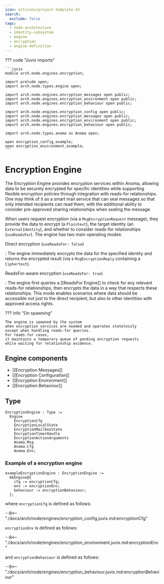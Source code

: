 ```yaml
---
icon: octicons/project-template-24
search:
  exclude: false
tags:
  - node-architecture
  - identity-subsystem
  - engine
  - encryption
  - engine-definition
---
```


??? code "Juvix imports"

    ```juvix
    module arch.node.engines.encryption;

    import prelude open;
    import arch.node.types.engine open;

    import arch.node.engines.encryption_messages open public;
    import arch.node.engines.encryption_environment open public;
    import arch.node.engines.encryption_behaviour open public;

    import arch.node.engines.encryption_config open public;
    import arch.node.engines.encryption_messages open public;
    import arch.node.engines.encryption_environment open public;
    import arch.node.engines.encryption_behaviour open public;

    import arch.node.types.anoma as Anoma open;

    open encryption_config_example;
    open encryption_environment_example;
    ```

# Encryption Engine

The Encryption Engine provides encryption services within Anoma, allowing data to be securely
encrypted for specific identities while supporting flexible encryption policies through integration
with reads-for relationships. One may think of it as a smart mail service that can seal messages so that
only intended recipients can read them, with the additional ability to consider pre-approved sharing
relationships when sealing the message.

When users request encryption (via a `MsgEncryptionRequest` message), they provide the data to encrypt
(a `Plaintext`), the target identity (an `ExternalIdentity`), and whether to consider reads-for
relationships (`useReadsFor`). The engine has two main operating modes:

Direct encryption (`useReadsFor: false`)

: The engine immediately encrypts the data for the
specified identity and returns the encrypted result (via s `MsgEncryptionReply` containing a
`Ciphertext`).

ReadsFor-aware encryption (`useReadsFor: true`)

: The engine first queries a [[ReadsFor Engine]] to
check for any relevant reads-for relationships, then encrypts the data in a way that respects these
relationships. This mode enables scenarios where data should be accessible not just to the direct
recipient, but also to other identities with approved access rights.

??? info "On spawning"

    The engine is spawned by the system
    when encryption services are needed and operates statelessly
    except when handling reads-for queries.
    For reads-for cases,
    it maintains a temporary queue of pending encryption requests
    while waiting for relationship evidence.

## Engine components

- [[Encryption Messages]]
- [[Encryption Configuration]]
- [[Encryption Environment]]
- [[Encryption Behaviour]]

## Type

<!-- --8<-- [start:EncryptionEngine] -->
```juvix
EncryptionEngine : Type :=
  Engine
    EncryptionCfg
    EncryptionLocalState
    EncryptionMailboxState
    EncryptionTimerHandle
    EncryptionActionArguments
    Anoma.Msg
    Anoma.Cfg
    Anoma.Env;
```
<!-- --8<-- [end:EncryptionEngine] -->

### Example of a encryption engine

<!-- --8<-- [start:exampleEncryptionEngine] -->
```juvix
exampleEncryptionEngine : EncryptionEngine :=
  mkEngine@{
    cfg := encryptionCfg;
    env := encryptionEnv;
    behaviour := encryptionBehaviour;
  };
```
<!-- --8<-- [end:exampleEncryptionEngine] -->

where `encryptionCfg` is defined as follows:

--8<-- "./docs/arch/node/engines/encryption_config.juvix.md:encryptionCfg"

`encryptionEnv` is defined as follows:

--8<-- "./docs/arch/node/engines/encryption_environment.juvix.md:encryptionEnv"

and `encryptionBehaviour` is defined as follows:

--8<-- "./docs/arch/node/engines/encryption_behaviour.juvix.md:encryptionBehaviour"
